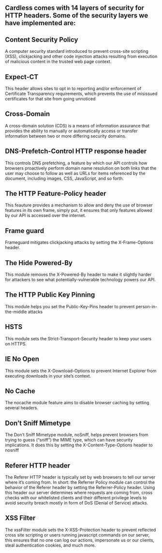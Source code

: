 ## Cardless comes with 14 layers of security for HTTP headers. Some of the security layers we have implemented are:

## Content Security Policy
 A computer security standard introduced to prevent cross-site scripting (XSS), clickjacking and other code injection attacks resulting from execution of malicious content in the trusted web page context.

## Expect-CT
 This header allows sites to opt in to reporting and/or enforcement of Certificate Transparency requirements, which prevents the use of misissued certificates for that site from going unnoticed

## Cross-Domain
A cross-domain solution (CDS) is a means of information assurance that provides the ability to manually or automatically access or transfer information between two or more differing security domains.

## DNS-Prefetch-Control HTTP response header
 This controls DNS prefetching, a feature by which our API controls how  browsers proactively perform domain name resolution on both links that the user may choose to follow as well as URLs for items referenced by the document, including images, CSS, JavaScript, and so forth.

## The HTTP Feature-Policy header
 This feauture provides a mechanism to allow and deny the use of browser features in its own frame, simply put, it ensures that only features allowed by our API is accessed over the internet.

## Frame guard
 Frameguard mitigates clickjacking attacks by setting the X-Frame-Options header.

 ## The Hide Powered-By
   This module removes the X-Powered-By header to make it slightly harder for attackers to see what potentially-vulnerable technology powers our API.

## The HTTP Public Key Pinning
This module helps you set the Public-Key-Pins header to prevent person-in-the-middle attacks

## HSTS
 This module sets the Strict-Transport-Security header to keep your users on HTTPS.

## IE No Open
This module sets the X-Download-Options to prevent Internet Explorer from executing downloads in your site’s context.

## No Cache
The nocache module feature aims to disable browser caching by setting several headers.

## Don’t Sniff Mimetype
 The Don’t Sniff Mimetype module, noSniff, helps prevent browsers from trying to guess (“sniff”) the MIME type, which can have security implications. It does this by setting the X-Content-Type-Options header to nosniff
<br>
## Referer HTTP header
 The Referer HTTP header is typically set by web browsers to tell our server where it’s coming from. In short: the Referrer Policy module can control the behavior of the Referer header by setting the Referrer-Policy header. Using this header our server determines where requests are coming from, cross checks with our whitelisted clients and their different privilege levels to avoid security breach mostly in form of DoS (Denial of Service) attacks.
<br>
## XSS Filter
 The xssFilter module sets the X-XSS-Protection header to prevent reflected cross site scripting or users running javascript commands on our server, this ensures that no one can  log our actions, impersonate us or our clients, steal authentication cookies, and much more.

